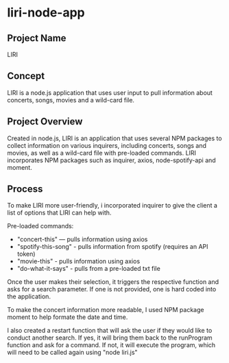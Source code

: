 # liri-node-app

<h2>Project Name</h2>

LIRI

<h2>Concept</h2>

LIRI is a node.js application that uses user input to pull information about concerts, songs, movies and a wild-card file.

<h2>Project Overview</h2>

Created in node.js, LIRI is an application that uses several NPM packages to collect information on various inquirers, including concerts, songs and movies, as well as a wild-card file with pre-loaded commands. LIRI incorporates NPM packages such as inquirer, axios, node-spotify-api and moment. 

<h2>Process</h2>

To make LIRI more user-friendly, i incorporated inquirer to give the client a list of options that LIRI can help with.

 Pre-loaded commands:
 - "concert-this" — pulls information using axios
 - "spotify-this-song" - pulls information from spotify (requires an API token)
 - "movie-this" - pulls information using axios
 - "do-what-it-says" - pulls from a pre-loaded txt file

 Once the user makes their selection, it triggers the respective function and asks for a search parameter. If one is not provided, one is hard coded into the application. 

 To make the concert information more readable, I used NPM package moment to help formate the date and time. 

I also created a restart function that will ask the user if they would like to conduct another search. If yes, it will bring them back to the runProgram function and ask for a command. If not, it will execute the program, which will need to be called again using "node liri.js"
